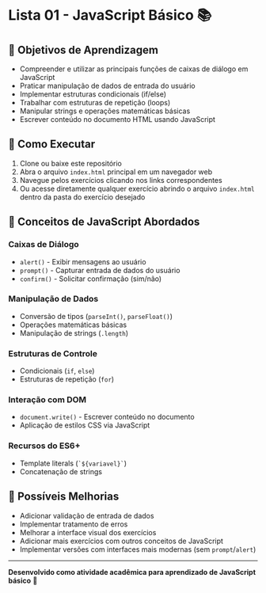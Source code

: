 # Lista 01 - JavaScript Básico 📚

## 🎯 Objetivos de Aprendizagem

- Compreender e utilizar as principais funções de caixas de diálogo em JavaScript
- Praticar manipulação de dados de entrada do usuário
- Implementar estruturas condicionais (if/else)
- Trabalhar com estruturas de repetição (loops)
- Manipular strings e operações matemáticas básicas
- Escrever conteúdo no documento HTML usando JavaScript

## 🚀 Como Executar

1. Clone ou baixe este repositório
2. Abra o arquivo `index.html` principal em um navegador web
3. Navegue pelos exercícios clicando nos links correspondentes
4. Ou acesse diretamente qualquer exercício abrindo o arquivo `index.html` dentro da pasta do exercício desejado

## 📖 Conceitos de JavaScript Abordados

### Caixas de Diálogo

- `alert()` - Exibir mensagens ao usuário
- `prompt()` - Capturar entrada de dados do usuário
- `confirm()` - Solicitar confirmação (sim/não)

### Manipulação de Dados

- Conversão de tipos (`parseInt()`, `parseFloat()`)
- Operações matemáticas básicas
- Manipulação de strings (`.length`)

### Estruturas de Controle

- Condicionais (`if`, `else`)
- Estruturas de repetição (`for`)

### Interação com DOM

- `document.write()` - Escrever conteúdo no documento
- Aplicação de estilos CSS via JavaScript

### Recursos do ES6+

- Template literals (`` `${variavel}` ``)
- Concatenação de strings

## 🔧 Possíveis Melhorias

- Adicionar validação de entrada de dados
- Implementar tratamento de erros
- Melhorar a interface visual dos exercícios
- Adicionar mais exercícios com outros conceitos de JavaScript
- Implementar versões com interfaces mais modernas (sem `prompt`/`alert`)

---

**Desenvolvido como atividade acadêmica para aprendizado de JavaScript básico** 🚀
